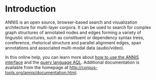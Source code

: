# Introduction

ANNIS is an open source, browser-based search and visualization architecture for multi-layer corpora.
It can be used to search for complex graph structures of annotated nodes and edges forming a variety of linguistic structures, such as constituent or dependency syntax trees, coreference, rhetorical structure and parallel alignment edges, span annotations and associated multi-modal data (audio/video).

In this online help, you can learn more about [how to use the ANNIS interface](interface.md) and the [query language AQL](aql.md).
Additional documentation is available from the homepage at <a href="http://corpus-tools.org/annis/documentation.html" target="_blank">http://corpus-tools.org/annis/documentation.html</a>.